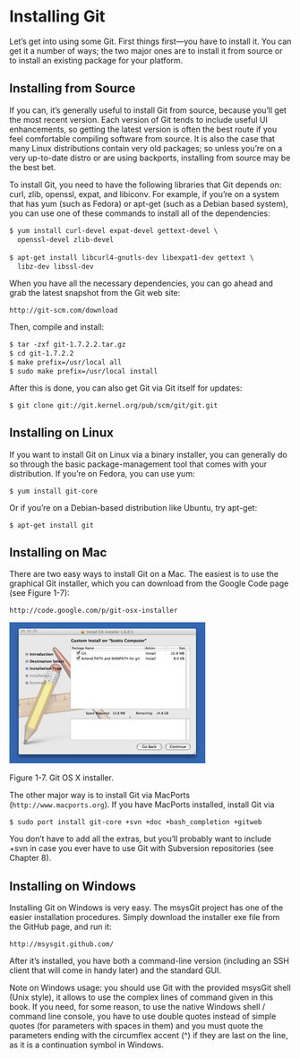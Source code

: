 # Installing Git

Let’s get into using some Git. First things first—you have to install it. You can get it a number of ways; the two major ones are to install it from source or to install an existing package for your platform.

## Installing from Source

If you can, it’s generally useful to install Git from source, because you’ll get the most recent version. Each version of Git tends to include useful UI enhancements, so getting the latest version is often the best route if you feel comfortable compiling software from source. It is also the case that many Linux distributions contain very old packages; so unless you’re on a very up-to-date distro or are using backports, installing from source may be the best bet.

To install Git, you need to have the following libraries that Git depends on: curl, zlib, openssl, expat, and libiconv. For example, if you’re on a system that has yum (such as Fedora) or apt-get (such as a Debian based system), you can use one of these commands to install all of the dependencies:

    $ yum install curl-devel expat-devel gettext-devel \
      openssl-devel zlib-devel

    $ apt-get install libcurl4-gnutls-dev libexpat1-dev gettext \
      libz-dev libssl-dev

When you have all the necessary dependencies, you can go ahead and grab the latest snapshot from the Git web site:

    http://git-scm.com/download

Then, compile and install:

    $ tar -zxf git-1.7.2.2.tar.gz
    $ cd git-1.7.2.2
    $ make prefix=/usr/local all
    $ sudo make prefix=/usr/local install

After this is done, you can also get Git via Git itself for updates:

    $ git clone git://git.kernel.org/pub/scm/git/git.git

## Installing on Linux

If you want to install Git on Linux via a binary installer, you can generally do so through the basic package-management tool that comes with your distribution. If you’re on Fedora, you can use yum:

    $ yum install git-core

Or if you’re on a Debian-based distribution like Ubuntu, try apt-get:

    $ apt-get install git

## Installing on Mac

There are two easy ways to install Git on a Mac. The easiest is to use the graphical Git installer, which you can download from the Google Code page (see Figure 1-7):

    http://code.google.com/p/git-osx-installer

![Figure 1-7](fig7.png)

Figure 1-7. Git OS X installer.

The other major way is to install Git via MacPorts (`http://www.macports.org`). If you have MacPorts installed, install Git via

    $ sudo port install git-core +svn +doc +bash_completion +gitweb

You don’t have to add all the extras, but you’ll probably want to include +svn in case you ever have to use Git with Subversion repositories (see Chapter 8).

## Installing on Windows

Installing Git on Windows is very easy. The msysGit project has one of the easier installation procedures. Simply download the installer exe file from the GitHub page, and run it:

    http://msysgit.github.com/

After it’s installed, you have both a command-line version (including an SSH client that will come in handy later) and the standard GUI.

Note on Windows usage: you should use Git with the provided msysGit shell (Unix style), it allows to use the complex lines of command given in this book. If you need, for some reason, to use the native Windows shell / command line console, you have to use double quotes instead of simple quotes (for parameters with spaces in them) and you must quote the parameters ending with the circumflex accent (^) if they are last on the line, as it is a continuation symbol in Windows.


